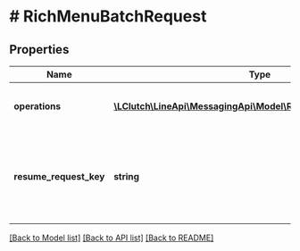 # # RichMenuBatchRequest

## Properties

Name | Type | Description | Notes
------------ | ------------- | ------------- | -------------
**operations** | [**\LClutch\LineApi\MessagingApi\Model\RichMenuBatchOperation[]**](RichMenuBatchOperation.md) | Array of Rich menu operation object... |
**resume_request_key** | **string** | Key for retry. Key value is a string matching the regular expression pattern | [optional]

[[Back to Model list]](../../README.md#models) [[Back to API list]](../../README.md#endpoints) [[Back to README]](../../README.md)
